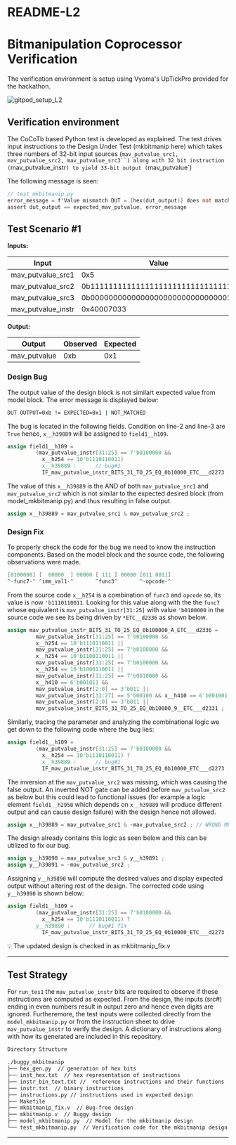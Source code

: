 # README-L2

# **Bitmanipulation Coprocessor Verification**

The verification environment is setup using Vyoma's UpTickPro provided for the hackathon.

![gitpod_setup_L2](gitpod_setup_l2.jpeg)

## **Verification environment**

The CoCoTb based Python test is developed as explained. The test drives input instructions to the Design Under Test (mkbitmanip here) which takes three numbers of 32-bit input sources (`mav_putvalue_src1, mav_putvalue_src2, mav_putvalue_src3``) along with 32 bit instruction (`mav_putvalue_instr`) to yield 33-bit output (`mav_putvalue`)

The following message is seen:

```verilog
// test_mkbitmanip.py
error_message = f'Value mismatch DUT = {hex(dut_output)} does not match MODEL = {hex(expected_mav_putvalue)}'
assert dut_output == expected_mav_putvalue, error_message
```

## Test Scenario #1

**Inputs:**

| Input | Value |
| --- | --- |
| mav_putvalue_src1 | 0x5 |
| mav_putvalue_src2 | 0b11111111111111111111111111111111 |
| mav_putvalue_src3 | 0b00000000000000000000000000000011 |
| mav_putvalue_instr | 0x40007033 |

**Output:**

| Output | Observed | Expected |
| --- | --- | --- |
| mav_putvalue | 0xb | 0x1 |

### Design Bug

The output value of the design block is not similart expected value from model block. The error message is displayed below:

```bash
DUT OUTPUT=0xb != EXPECTED=0x1 | NOT_MATCHED
```

The bug is located in the following fields. Condition on line-2 and line-3 are `True` hence, `x__h39889` will be assigned to `field1__h109`. 

```verilog
assign field1__h109 =
	     (mav_putvalue_instr[31:25] == 7'b0100000 &&
	       x__h254 == 10'b1110110011)
	       x__h39889 :      // bug#1
	       IF_mav_putvalue_instr_BITS_31_TO_25_EQ_0b10000_ETC___d2273 ;
```

The value of this `x__h39889` is the AND of both `mav_putvalue_src1` and `mav_putvalue_src2` which is not similar to the expected desired block (from model_mkbitmanip.py) and thus resulting in  false output.

```verilog
assign x__h39889 = mav_putvalue_src1 & mav_putvalue_src2 ;
```

### Design Fix

To properly check the code for the bug we need to know the instruction components. Based on the model block and the source code, the following observations were made. 

```verilog
[0100000] [  00000  ] 00000 [ 111 ] 00000 [011 0011]
^-func7-^ ^imm_val1-^       ^func3^       ^-opcode-^
```

From the source code `x__h254` is a combination of `func3` and `opcode` so, its value is now `'b1110110011`. Looking for this value along with the the `func7` whose equivalent is `mav_putvalue_instr[31:25]` with value `'b0100000` in the source code we see its being driven by  `*ETC__d2336` as shown below. 

```verilog
assign mav_putvalue_instr_BITS_31_TO_25_EQ_0b100000_A_ETC___d2336 =
	     mav_putvalue_instr[31:25] == 7'b0100000 &&
	     x__h254 == 10'b1110110011 ||
	     mav_putvalue_instr[31:25] == 7'b0100000 &&
	     x__h254 == 10'b1100110011 ||
	     mav_putvalue_instr[31:25] == 7'b0100000 &&
	     x__h254 == 10'b1000110011 ||
	     mav_putvalue_instr[31:25] == 7'b0010000 &&
	     x__h410 == 6'b001011 &&
	     mav_putvalue_instr[2:0] == 3'b011 ||
	     mav_putvalue_instr[31:27] == 5'b00100 && x__h410 == 6'b001001 &&
	     mav_putvalue_instr[2:0] == 3'b011 ||
	     mav_putvalue_instr_BITS_31_TO_25_EQ_0b10000_9__ETC___d2331 ; 
```

Similarly, tracing the parameter and analyzing the combinational logic we get down to the following code where the bug lies:

```verilog
assign field1__h109 =
	     (mav_putvalue_instr[31:25] == 7'b0100000 &&
	       x__h254 == 10'b1110110011) ?
	       x__h39889 :      // bug#1
	       IF_mav_putvalue_instr_BITS_31_TO_25_EQ_0b10000_ETC___d2273 ;
```

The inversion at the `mav_putvalue_src2` was missing, which was causing the false output. An inverted NOT gate can be added before `mav_putvalue_src2` as below but this could lead to functional issues (for example a logic element `field1__h2958` which depends on `x__h39889` will produce different output and can cause design failure) with the design hence not allowed. 

```verilog
assign x__h39889 = mav_putvalue_src1 & ~mav_putvalue_src2 ; // WRONG METHOD
```

The design already contains this logic as seen below and this can be utilized to fix our bug. 

```verilog
assign y__h39890 = mav_putvalue_src3 & y__h39891 ;
assign y__h39891 = ~mav_putvalue_src2 ;
```

Assigning `y__h39890` will compute the desired values and display expected output without altering rest of the design. The corrected code using `y__h39890` is shown below:

```verilog
assign field1__h109 =
	     (mav_putvalue_instr[31:25] == 7'b0100000 &&
	       x__h254 == 10'b1110110011) ?
         y__h39890 :      // bug#1 fix
	       IF_mav_putvalue_instr_BITS_31_TO_25_EQ_0b10000_ETC___d2273 ;
```

<aside>
💡 The updated design is checked in as mkbitmanip_fix.v

</aside>

---

## Test Strategy

For `run_tes1` the `mav_putvalue_instr` bits are required to observe if these instructions are computed as expected. From the design, the inputs (src#) ending in even numbers result in output zero and hence even digits are ignored. Furtheremore, the test inputs were collected directly from the `model_mkbitmanip.py` or from the instruction sheet to drive `mav_putvalue_instr` to verify the design. A dictionary of instructions along with how its generated are included in this repository. 

```bash
Directory Structure

./buggy_mkbitmanip
├── hex_gen.py  // generation of hex bits
├── inst_hex.txt  // hex representation of instructions
├── instr_bin_text.txt //  reference instructions and their functions
├── instr.txt  // binary instructions
├── instructions.py // instructions used in expected design
├── Makefile  
├── mkbitmanip_fix.v  // Bug-free design
├── mkbitmanip.v  // Buggy design
├── model_mkbitmanip.py  // Model for the mkbitmanip design
└── test_mkbitmanip.py  // Verification code for the mkbitmanip design
```

---
